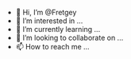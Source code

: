 - 👋 Hi, I’m @Fretgey
- 👀 I’m interested in ...
- 🌱 I’m currently learning ...
- 💞️ I’m looking to collaborate on ...
- 📫 How to reach me ...

<!---
Fretgey/Fretgey is a ✨ special ✨ repository because its `README.md` (this file) appears on your GitHub profile.
You can click the Preview link to take a look at your changes.
--->
